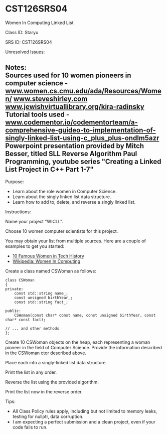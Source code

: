 # CST126SRS04  
Women In Computing Linked List  


Class ID: Staryu

SRS ID: CST126SRS04  

Unresolved Issues:  

Notes:  
Sources used for 10 women pioneers in computer science - 
	www.women.cs.cmu.edu/ada/Resources/Women/
	www.steveshirley.com
	www.jewishvirtuallibrary.org/kira-radinsky
Tutorial tools used - 
	www.codementor.io/codementorteam/a-comprehensive-guideo-to-implementation-of-singly-linked-list-using-c_plus_plus-ondlm5azr
	Powerpoint presentation provided by Mitch Besser, titled SLL Reverse Algorithm
	Paul Programming, youtube series "Creating a Linked List Project in C++ Part 1-7"
---

Purpose:  

- Learn about the role women in Computer Science.  
- Learn about the singly linked list data structure.  
- Learn how to add to, delete, and reverse a singly linked list.  

Instructions:  


Name your project "WICLL".  

Choose 10 women computer scientists for this project.  

You may obtain your list from multiple sources. Here are a couple of examples to get you started:

- [10 Famous Women in Tech History](https://insights.dice.com/2016/03/14/10-famous-women-in-tech-history/)
- [Wikipedia: Women In Computing](https://en.wikipedia.org/wiki/Women_in_computing)

Create a class named CSWoman as follows:  

```
class CSWoman  
{  
private:  
    const std::string name_;  
    const unsigned birthYear_;  
    const std::string fact_;  

public:  
    CSWoman(const char* const name, const unsigned birthYear, const char* const fact);

// ... and other methods  
};  
```

Create 10 CSWoman objects on the heap, each representing a woman pioneer in the field of Computer Science. Provide the information described in the CSWoman ctor described above.  

Place each into a singly-linked list data structure.  

Print the list in any order.  

Reverse the list using the provided algorithm.  

Print the list now in the reverse order.  

Tips:  

- All Class Policy rules apply, including but not limited to memory leaks, testing for nullptr, data corruption.  
- I am expecting a perfect submission and a clean project, even if your code fails to run.  
